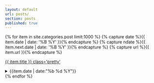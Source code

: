 ```yaml
---
layout: default
url: posts/
section: posts
published: true
---
```


<div class='listing col6 pad4h margin3'>
  {% for item in site.categories.post limit:1000 %}
    {% capture date %}{{ item.date | date: '%B %Y' }}{% endcapture %}
    {% capture ndate %}{{ item.next.date | date: '%B %Y' }}{% endcapture %}
  	{% capture url %}{{ item.url }}{% endcapture %}

  <a href='{{ site.baseurl }}{{ item.url }}'>{{ item.title }} class='pretty'</a>
  <details class='splash'>
    <summary>
        <span class='date'>
        	{{item.date | date:"%b %d %Y"}}
        </span>
    </summary>
    <div>
      {{ item.content }}
    </div>
  </details>
  {% endfor %}
</div>
